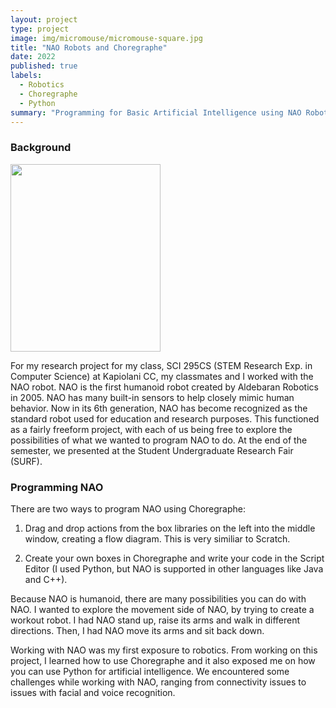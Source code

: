 ```yaml
---
layout: project
type: project
image: img/micromouse/micromouse-square.jpg
title: "NAO Robots and Choregraphe"
date: 2022
published: true
labels:
  - Robotics
  - Choregraphe
  - Python
summary: "Programming for Basic Artificial Intelligence using NAO Robots and Choregraphe"
---
```




### Background
<img src="https://provenrobotics.ai/wp-content/uploads/2022/06/nao.webp" height="300" width="240" >

For my research project for my class, SCI 295CS (STEM Research Exp. in Computer Science) at Kapiolani CC, my classmates and I worked with the NAO robot. NAO is the first humanoid robot created by Aldebaran Robotics in 2005. NAO has many built-in sensors to help closely mimic human behavior. Now in its 6th generation, NAO has become recognized as the standard robot used for education and research purposes. This functioned as a fairly freeform project, with each of us being free to explore the possibilities of what we wanted to program NAO to do. At the end of the semester, we presented at the Student Undergraduate Research Fair (SURF). 

### Programming NAO 

There are two ways to program NAO using Choregraphe:

1) Drag and drop actions from the box libraries on the left into the middle window, creating a flow diagram. This is very similiar to Scratch.

2) Create your own boxes in Choregraphe and write your code in the Script Editor (I used Python, but NAO is supported in other languages like Java and C++). 


Because NAO is humanoid, there are many possibilities you can do with NAO. I wanted to explore the movement side of NAO, by trying to create a workout robot. I had NAO stand up, raise its arms and walk in different directions. Then, I had NAO move its arms and sit back down.

Working with NAO was my first exposure to robotics. From working on this project, I learned how to use Choregraphe and it also exposed me on how you can use Python for artificial intelligence. We encountered some challenges while working with NAO, ranging from connectivity issues to issues with facial and voice recognition. 
